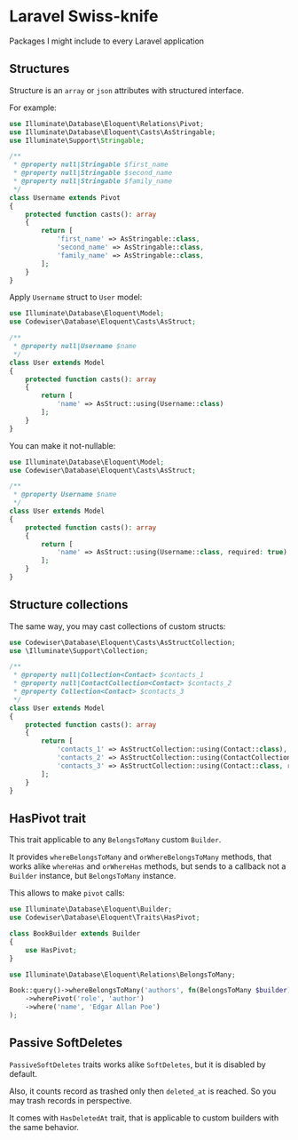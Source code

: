 # Laravel Swiss-knife

Packages I might include to every Laravel application

## Structures

Structure is an `array` or `json` attributes with structured interface.

For example:

```php
use Illuminate\Database\Eloquent\Relations\Pivot;
use Illuminate\Database\Eloquent\Casts\AsStringable;
use Illuminate\Support\Stringable;

/**
 * @property null|Stringable $first_name
 * @property null|Stringable $second_name
 * @property null|Stringable $family_name
 */
class Username extends Pivot
{
    protected function casts(): array
    {
        return [
            'first_name' => AsStringable::class,
            'second_name' => AsStringable::class,
            'family_name' => AsStringable::class,
        ];   
    }
} 
```

Apply `Username` struct to `User` model:

```php
use Illuminate\Database\Eloquent\Model;
use Codewiser\Database\Eloquent\Casts\AsStruct;

/**
 * @property null|Username $name
 */
class User extends Model
{
    protected function casts(): array
    {
        return [
            'name' => AsStruct::using(Username::class)
        ];
    }    
}
```

You can make it not-nullable:

```php
use Illuminate\Database\Eloquent\Model;
use Codewiser\Database\Eloquent\Casts\AsStruct;

/**
 * @property Username $name
 */
class User extends Model
{
    protected function casts(): array
    {
        return [
            'name' => AsStruct::using(Username::class, required: true)
        ];
    }    
}
```

## Structure collections

The same way, you may cast collections of custom structs:

```php
use Codewiser\Database\Eloquent\Casts\AsStructCollection;
use \Illuminate\Support\Collection;

/**
 * @property null|Collection<Contact> $contacts_1
 * @property null|ContactCollection<Contact> $contacts_2
 * @property Collection<Contact> $contacts_3
 */
class User extends Model
{
    protected function casts(): array
    {
        return [
            'contacts_1' => AsStructCollection::using(Contact::class),
            'contacts_2' => AsStructCollection::using(ContactCollection::class, Contact::class),
            'contacts_3' => AsStructCollection::using(Contact::class, required: true),
        ];
    }    
}
```

## HasPivot trait

This trait applicable to any `BelongsToMany` custom `Builder`.

It provides `whereBelongsToMany` and `orWhereBelongsToMany` methods, that 
works alike `whereHas` and `orWhereHas` methods, but sends to a callback not 
a `Builder` instance, but `BelongsToMany` instance.

This allows to make `pivot` calls:

```php
use Illuminate\Database\Eloquent\Builder;
use Codewiser\Database\Eloquent\Traits\HasPivot;

class BookBuilder extends Builder
{
    use HasPivot;
}
```

```php
use Illuminate\Database\Eloquent\Relations\BelongsToMany;

Book::query()->whereBelongsToMany('authors', fn(BelongsToMany $builder) => $builder
    ->wherePivot('role', 'author')
    ->where('name', 'Edgar Allan Poe')
);
```

## Passive SoftDeletes

`PassiveSoftDeletes` traits works alike `SoftDeletes`, but it is disabled by 
default.

Also, it counts record as trashed only then `deleted_at` is reached. So you 
may trash records in perspective.

It comes with `HasDeletedAt` trait, that is applicable to custom builders 
with the same behavior.